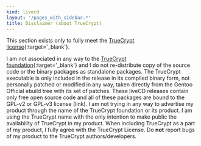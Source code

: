 ```yaml
---
kind: livecd
layout: '/pages_with_sidebar.*'
title: Disclaimer (about TrueCrypt)
---
```

This section exists only to fully meet the [TrueCrypt license](http://www.truecrypt.org/legal/license){:target='_blank'}.

I am not associated in any way to the [TrueCrypt foundation](http://www.truecrypt.org){:target='_blank'} and I do not re-distribute copy of the source code or the binary packages as standalone packages.
The TrueCrypt executable is only included in the release in its compiled binary form, not personally patched or modified in any way, taken directly from the Gentoo Official ebuild tree with its set of patches.
These liveCD releases contain only free open source code and all of these packages are bound to the GPL-v2 or GPL-v3 license (link).
I am not trying in any way to advertise my product through the name of the TrueCrypt foundation or its product. I am using the TrueCrypt name with the only intention to make public the availability of TrueCrypt in my product.
When including TrueCrypt as a part of my product, I fully agree with the TrueCrypt License.
Do **not** report bugs of my product to the TrueCrypt authors/developers.
